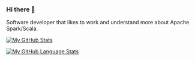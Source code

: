 ### Hi there 👋

Software developer that likes to work and understand more about Apache Spark/Scala.

[![My GitHub Stats](https://github-readme-stats.vercel.app/api/?username=Silverlight42&count_private=true&theme=tokyonight&showicons=true)]()

[![My GitHub Language Stats](https://github-readme-stats.vercel.app/api/top-langs/?username=Silverlight42&langs_count=5&theme=tokyonight)]()

<!--
**Silverlight42/Silverlight42** is a ✨ _special_ ✨ repository because its `README.md` (this file) appears on your GitHub profile.

Here are some ideas to get you started:

- 🔭 I’m currently working on ...
- 🌱 I’m currently learning ...
- 👯 I’m looking to collaborate on ...
- 🤔 I’m looking for help with ...
- 💬 Ask me about ...
- 📫 How to reach me: ...
- 😄 Pronouns: ...
- ⚡ Fun fact: ...
-->
